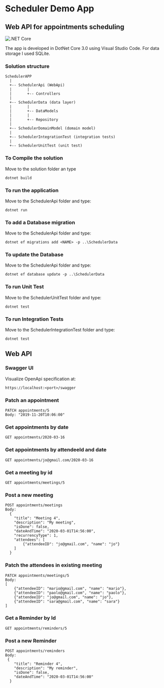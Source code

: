 # Scheduler Demo App
## Web API for appointments scheduling
![.NET Core](https://github.com/lmaddalena/Scheduler/workflows/.NET%20Core/badge.svg)

The app is developed in DotNet Core 3.0 using Visual Studio Code.
For data storage I used SQLite.

### Solution structure

```
SchedulerAPP
  |
  +-- SchedulerApi (WebApi)
  |       |
  |       +-- Controllers
  |
  +-- SchedulerData (data layer)
  |       |
  |       +-- DataModels
  |       |
  |       +-- Repository
  |
  +-- SchedulerDomainModel (domain model)
  |
  +-- SchedulerIntegrationTest (integration tests)
  |
  +-- SchedulerUnitTest (unit test)
```

### To Compile the solution
Move to the solution folder an type

```
dotnet build
```

### To run the application
Move to the SchedulerApi folder and type:

```
dotnet run
```

### To add a Database migration
Move to the SchedulerApi folder and type:

```
dotnet ef migrations add <NAME> -p ..\SchedulerData
```

### To update the Database
Move to the SchedulerApi folder and type:

```
dotnet ef database update -p ..\SchedulerData
```

### To run Unit Test
Move to the SchedulerUnitTest folder and type:

```
dotnet test
```

### To run Integration Tests
Move to the SchedulerIntegrationTest folder and type:

```
dotnet test
```

## Web API

### Swagger UI
Visualize OpenApi specification at:
```
https://localhost:<port>/swagger
```

### Patch an appointment
```
PATCH appointments/5
Body: "2019-11-20T10:06:00"
```

### Get appointments by date
```
GET appointments/2020-03-16
```

### Get appointments by attendeeId and date
```
GET appointments/jo@gmail.com/2020-03-16
```

### Get a meeting by id
```
GET appointments/meetings/5
```

### Post a new meeting
```
POST appointments/meetings
Body: 
  {
    "title": "Meeting 4",
    "description": "My meeting",
    "isDone": false,
    "dateAndTime": "2020-03-01T14:56:00",
    "recurrencyType": 1,
    "attendees": [
    	{"attendeeID": "jo@gmail.com", "name": "jo"}
    ]
  }
```

### Patch the attendees in existing meeting
```
PATCH appointments/meetings/5
Body:
[
	{"attendeeID": "mario@gmail.com", "name": "mario"},
	{"attendeeID": "paolo@gmail.com", "name": "paolo"},
	{"attendeeID": "jo@gmail.com", "name": "jo"},
	{"attendeeID": "sara@gmail.com", "name": "sara"}
]
```

### Get a Reminder by Id
```
GET appointments/reminders/5
```

### Post a new Reminder
```
POST appointments/reminders
Body:
 {
    "title": "Reminder 4",
    "description": "My reminder",
    "isDone": false,
    "dateAndTime": "2020-03-01T14:56:00"
  }
```
